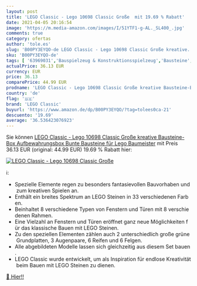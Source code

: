 ```yaml
---
layout: post
title: 'LEGO Classic - Lego 10698 Classic Große  mit 19.69 % Rabatt'
date: 2021-04-05 20:16:54
image: 'https://m.media-amazon.com/images/I/51YTF1-g-AL._SL400_.jpg'
comments: true
category: ofertas
author: 'tole.es'
slug: 'B00PY3EYQO-de LEGO Classic - Lego 10698 Classic Große kreative...'
sku: 'B00PY3EYQO-de'
tags: [ '63969031','Bauspielzeug & Konstruktionsspielzeug','Bausteine','Produkte','Spielzeug','lego classic', ]
actualPrice: 36.13 EUR
currency: EUR
price: 36.13
comparePrice: 44.99 EUR
prodname: 'LEGO Classic - Lego 10698 Classic Große kreative Bausteine-Box  Aufbewahrungsbox  Bunte Bausteine für Lego Baumeister'
country: 'de'
flag: '🇩🇪'
brand: 'LEGO Classic'
buyurl: 'https://www.amazon.de/dp/B00PY3EYQO/?tag=tolees0ca-21'
descuento: '19.69'
average: '36.536423076923'
---
```


Sie können [LEGO Classic - Lego 10698 Classic Große kreative Bausteine-Box  Aufbewahrungsbox  Bunte Bausteine für Lego Baumeister](https://www.amazon.de/dp/B00PY3EYQO/?tag=tolees0ca-21) mit Preis 36.13 EUR (original: 44.99 EUR) 19.69 % Rabatt hier:

[![LEGO Classic - Lego 10698 Classic Große ](https://m.media-amazon.com/images/I/51YTF1-g-AL._SL400_.jpg)](https://www.amazon.de/dp/B00PY3EYQO/?tag=tolees0ca-21)

ℹ️:

- Spezielle Elemente regen zu besonders fantasievollen Bauvorhaben und zum kreativen Spielen an.
- Enthält ein breites Spektrum an LEGO Steinen in 33 verschiedenen Farben.
- Beinhaltet 8 verschiedene Typen von Fenstern und Türen mit 8 verschiedenen Rahmen.
- Eine Vielzahl an Fenstern und Türen eröffnet ganz neue Möglichkeiten für das klassische Bauen mit LEGO Steinen.
- Zu den speziellen Elementen zählen auch 2 unterschiedlich große grüne Grundplatten, 3 Augenpaare, 6 Reifen und 6 Felgen.
- Alle abgebildeten Modelle lassen sich gleichzeitig aus diesem Set bauen.
- LEGO Classic wurde entwickelt, um als Inspiration für endlose Kreativität beim Bauen mit LEGO Steinen zu dienen.

[🛒 Hier!!](https://www.amazon.de/dp/B00PY3EYQO/?tag=tolees0ca-21)
